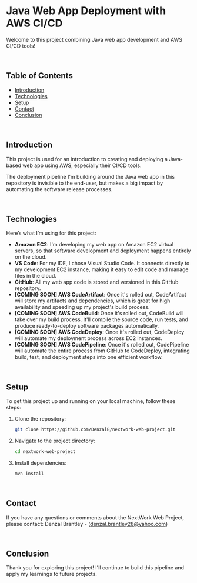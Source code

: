 # Java Web App Deployment with AWS CI/CD

Welcome to this project combining Java web app development and AWS CI/CD tools!

<br>

## Table of Contents
- [Introduction](#introduction)
- [Technologies](#technologies)
- [Setup](#setup)
- [Contact](#contact)
- [Conclusion](#conclusion)

<br>

## Introduction
This project is used for an introduction to creating and deploying a Java-based web app using AWS, especially their CI/CD tools.

The deployment pipeline I'm building around the Java web app in this repository is invisible to the end-user, but makes a big impact by automating the software release processes.

<br>

## Technologies
Here’s what I’m using for this project:

- **Amazon EC2**: I'm developing my web app on Amazon EC2 virtual servers, so that software development and deployment happens entirely on the cloud.
- **VS Code**: For my IDE, I chose Visual Studio Code. It connects directly to my development EC2 instance, making it easy to edit code and manage files in the cloud.
- **GitHub**: All my web app code is stored and versioned in this GitHub repository.
- **[COMING SOON] AWS CodeArtifact**: Once it's rolled out, CodeArtifact will store my artifacts and dependencies, which is great for high availability and speeding up my project's build process.
- **[COMING SOON] AWS CodeBuild**: Once it's rolled out, CodeBuild will take over my build process. It'll compile the source code, run tests, and produce ready-to-deploy software packages automatically.
- **[COMING SOON] AWS CodeDeploy**: Once it's rolled out, CodeDeploy will automate my deployment process across EC2 instances.
- **[COMING SOON] AWS CodePipeline**: Once it's rolled out, CodePipeline will automate the entire process from GitHub to CodeDeploy, integrating build, test, and deployment steps into one efficient workflow.


<br>

## Setup
To get this project up and running on your local machine, follow these steps:

1. Clone the repository:
    ```bash
    git clone https://github.com/DenzalB/nextwork-web-project.git
    ```
2. Navigate to the project directory:
    ```bash
    cd nextwork-web-project
    ```
3. Install dependencies:
    ```bash
    mvn install
    ```

<br>

## Contact
If you have any questions or comments about the NextWork Web Project, please contact:
Denzal Brantley - (denzal.brantley28@yahoo.com)

<br>

## Conclusion
Thank you for exploring this project! I'll continue to build this pipeline and apply my learnings to future projects.


